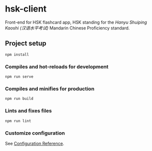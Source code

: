 # hsk-client
Front-end for HSK flashcard app, HSK standing for the *Hanyu Shuiping Kaoshi (汉语水平考试)* Mandarin Chinese Proficiency standard. 

## Project setup
```
npm install
```

### Compiles and hot-reloads for development
```
npm run serve
```

### Compiles and minifies for production
```
npm run build
```

### Lints and fixes files
```
npm run lint
```

### Customize configuration
See [Configuration Reference](https://cli.vuejs.org/config/).

